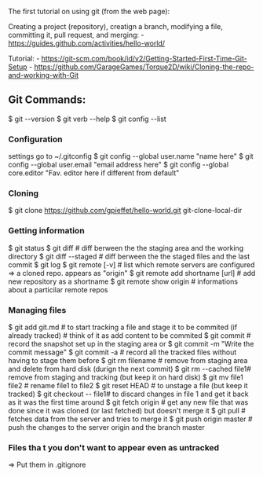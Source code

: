 The first tutorial on using git (from the web page):

Creating a project (repository), creatign a branch, modifying a file, committing it, pull request, and merging:
	- https://guides.github.com/activities/hello-world/
	
Tutorial:
	- https://git-scm.com/book/id/v2/Getting-Started-First-Time-Git-Setup
	- https://github.com/GarageGames/Torque2D/wiki/Cloning-the-repo-and-working-with-Git
	

## Git Commands:
$ git --version
$ git verb --help
$ git config --list

### Configuration 
settings go to ~/.gitconfig 
$ git config --global user.name "name here"
$ git config --global user.email "email address here"
$ git config --global core.editor "Fav. editor here if different from default"

### Cloning
$ git clone https://github.com/gpieffet/hello-world.git git-clone-local-dir

### Getting information
$ git status
$ git diff			# diff berween the the staging area and the working directory
$ git diff --staged	# diff berween the the staged files and the last commit
$ git log
$ git remote [-v]		# list which remote servers are configured
=> a cloned repo. appears as "origin"
$ git remote add shortname [url]	# add new repository as a shortname
$ git remote show origin			# informations about a particilar remote repos

### Managing files
$ git add git.md		#  to start tracking a file and stage it to be commited (if already tracked)
					# think of it as add content to be commited 
$ git commit			# record the snapshot set up in the staging area
or $ git commit -m "Write the commit message"
$ git commit -a		# record all the tracked files without having to stage them before
$ git rm filename		# remove from staging area and delete from hard disk (durign the next commit)
$ git rm --cached file1# remove from staging and tracking (but keep it on hard disk) 
$ git mv file1 file2	# rename file1 to file2
$ git reset HEAD		# to unstage a file (but keep it tracked)
$ git checkout -- file1# to discard changes in file 1 and get it back as it was the first time around
$ git fetch origin		# get any new file that was done since it was cloned (or last fetched) but doesn't merge it
$ git pull			# fetches data from the server and tries to merge it
$ git push origin master	# push the changes to the server origin and the branch master   


### Files tha t you don't want to appear even as untracked
=> Put them in .gitignore

